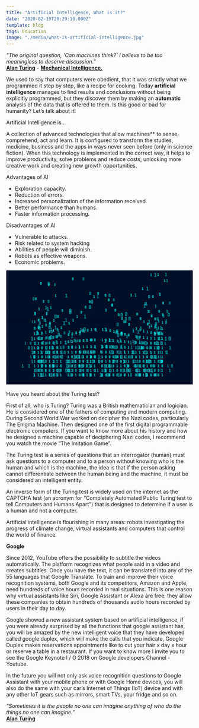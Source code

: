 ```yaml
---
title: "Artificial Intelligence, What is it?"
date: "2020-02-19T20:29:10.000Z"
template: blog
tags: Education
image: "./media/what-is-artificial-intelligence.jpg"
---
```


<block-quote>_"The original question, 'Can machines think?' I believe to be too meaningless to deserve discussion.”_  
[**Alan Turing**](https://www.goodreads.com/author/show/87041.Alan_Turing) - [**Mechanical Intelligence.**](https://www.goodreads.com/work/quotes/764008)</blockquote>

We used to say that computers were obedient, that it was strictly what we programmed it step by step, like a recipe for cooking. Today **artificial intelligence** manages to find results and conclusions without being explicitly programmed, but they discover them by making an **automatic** analysis of the data that is offered to them. Is this good or bad for humanity? Let’s talk about it!

<title-2>Artificial Intelligence is...</title-2> 

A collection of advanced technologies that allow machines** to sense, comprehend, act and learn. It is configured to transform the studies, medicine, business and the apps in ways never seen before (only in science fiction). When this technology is implemented in the correct way, it helps to improve productivity, solve problems and reduce costs, unlocking more creative work and creating new growth opportunities. 

<title-2>Advantages of AI</title-2>

*   Exploration capacity.
*   Reduction of errors.
*   Increased personalization of the information received.
*   Better performance than humans.
*   Faster information processing.

<title-2>Disadvantages of AI</title-2>

*   Vulnerable to attacks.
*   Risk related to system hacking
*   Abilities of people will diminish.
*   Robots as effective weapons.
*   Economic problems.

[![artificialintelligence](./media/artificial-intelligence.png)](#)

<title-3>Have you heard about the Turing test?</title-3>

First of all, who is Turing? Turing was a British mathematician and logician. He is considered one of the fathers of computing and modern computing. During Second World War worked on decipher the Nazi codes, particularly The Enigma Machine. Then designed one of the first digital programmable electronic computers. If you want to know more about his history and how he designed a machine capable of deciphering Nazi codes, I recommend you watch the movie “The Imitation Game”. 

The Turing test is a series of questions that an interrogator (human) must ask questions to a computer and to a person without knowing who is the human and which is the machine, the idea is that if the person asking cannot differentiate between the human being and the machine, it must be considered an intelligent entity. 

An inverse form of the Turing test is widely used on the internet as the CAPTCHA test (an acronym for “Completely Automated Public Turing test to tell Computers and Humans Apart”) that is designed to determine if a user is a human and not a computer. 

Artificial intelligence is flourishing in many areas: robots investigating the progress of climate change, virtual assistants and computers that control the world of finance. 

**Google**  

Since 2012, YouTube offers the possibility to subtitle the videos automatically. The platform recognizes what people said in a video and creates subtitles. Once you have the text, it can be translated into any of the 55 languages that Google Translate. To train and improve their voice recognition systems, both Google and its competitors, Amazon and Apple, need hundreds of voice hours recorded in real situations. This is one reason why virtual assistants like Siri, Google Assistant or Alexa are free: they allow these companies to obtain hundreds of thousands audio hours recorded by users in their day to day. 

Google showed a new assistant system based on artificial intelligence, if you were already surprised by all the functions that google assistant has, you will be amazed by the new intelligent voice that they have developed called google duplex, which will make the calls that you indicate, Google Duplex makes reservations appointments like to cut your hair x day x hour or reserve a table in a restaurant. If you want to know more I invite you to see the Google Keynote I / O 2018 on Google developers Channel - Youtube. 

In the future you will not only ask voice recognition questions to Google Assistant with your mobile phone or with Google Home devices, you will also do the same with your car’s Internet of Things (IoT) device and with any other IoT gears such as mirrors, smart TVs, your fridge and so on.  

<block-quote>_“Sometimes it is the people no one can imagine anything of who do the things no one can imagine.”_  
[**Alan Turing**](https://www.goodreads.com/author/show/87041.Alan_Turing)</block-quote>
